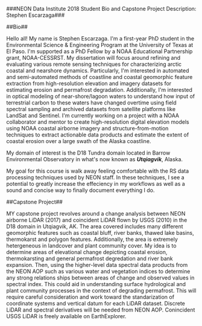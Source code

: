 ###NEON Data Institute 2018 Student Bio and Capstone Project Description: Stephen Escarzaga###

##Bio##

Hello all! My name is Stephen Escarzaga. I'm a first-year PhD student in the Environmental Science & Engineering Program at the 
University of Texas at El Paso. I'm supported as a PhD Fellow by a NOAA Educational Partnership grant, NOAA-CESSRST. My dissertation 
will focus around refining and evaluating various remote sensing techniques for characterizing arctic coastal and nearshore dynamics. 
Particularly, I'm interested in automated and semi-automated methods of coastline and coastal geomorphic feature extraction from 
high-resolution elevation and imagery datasets for estimating erosion and permafrost degradation. Additionally, I'm interested in 
optical modeling of near-shore/lagoon waters to understand how input of terrestrial carbon to these waters have changed overtime 
using field spectral sampling and archived datasets from satellite platforms like LandSat and Sentinel. I'm currently working on a 
project with a NOAA collaborator and mentor to create high-resolution digital elevation models using NOAA coastal airborne imagery 
and structure-from-motion techniques to extract actionable data products and estimate the extent of coastal erosion over a large 
swath of the Alaska coastline.

My domain of interest is the D18 Tundra domain located in Barrow Environmental Observatory in what's now known as ***Utqiagvik***, Alaska.

My goal for this course is walk away feeling comfortable with the RS data processing techniques used by NEON staff. In these techniques,
I see a potential to greatly increase the effeciency in my workflows as well as a sound and concise way to finally document everything I do.

##Capstone Project##

MY capstone project revolves around a change analysis between NEON airborne LiDAR (2017) and coincident LiDAR flown by USGS (2010) in the D18 domain in Utqiagvik,
AK. The area covered includes many different geomorphic features such as coastal bluff, river banks, thawed lake basins, thermokarst and polygon
features. Additionally, the area is extremely hetergeneous in landcover and plant community cover. My idea is to determine areas of elevational change
depicting coastal erosion, thermokarsting and general permafrost degredation and river bank expansion. Then, using the higher-level data spectral data
products from the NEON AOP such as various water and vegetation indices to determine any strong relations ships between areas of change and observed
values in spectral index. This could aid in understanding surface hydrological and plant community processes in the context of degrading permafrost.
This will require careful consideration and work toward the standarization of coordinate systems and vertical datum for each LiDAR dataset. Discrete LiDAR
and spectral derivatives will be needed from NEON AOP. Conincident USGS LiDAR is freely available on EarthExplorer.


